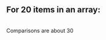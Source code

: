 For 20 items in an array:
<br>
-----------------------------------------------------------------
<br>
Comparisons are about 30
<br>
